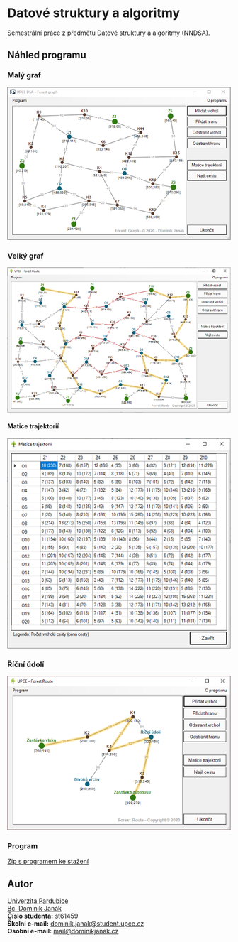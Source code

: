 # Datové struktury a algoritmy 
Semestrální práce z předmětu Datové struktury a algoritmy (NNDSA).

## Náhled programu
### Malý graf
![alt text][preview1]
### Velký graf
![alt text][preview21]
#### Matice trajektorií
![alt text][preview22]
### Říční údolí
![alt text][preview3]

### Program
[Zip s programem ke stažení](https://www.dominikjanak.cz/_files/ForestRoute_1.3.2.zip)

## Autor
[Univerzita Pardubice](https://www.upce.cz/)<br>
[Bc. Dominik Janák](https://www.dominikjanak.cz/)<br>
**Číslo studenta:** st61459<br>
**Školní e-mail:** [dominik.janak@student.upce.cz](mailto:dominik.janak@student.upce.cz)<br>
**Osobní e-mail:** [mail@dominikjanak.cz](mailto:mail@dominikjanak.cz)

[preview1]: preview_1.png "Malý les"
[preview21]: preview_2.png "Velký les"
[preview22]: preview_2_matice.png "Matice strajektorií"
[preview3]: preview_3.png "Říční údolí"